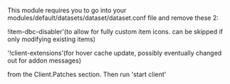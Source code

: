 This module requires you to go into your modules/default/datasets/dataset/dataset.conf file and remove these 2:

!item-dbc-disabler'(to allow for fully custom item icons. can be skipped if only modifying existing items) 

'!client-extensions'(for hover cache update, possibly eventually changed out for addon messages)

 from the Client.Patches section. Then run 'start client'
